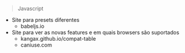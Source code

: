 > Javascript

- Site para presets diferentes
  - babeljs.io
- Site para ver as novas features e em quais browsers são suportados
  - kangax.github.io/compat-table
  - caniuse.com